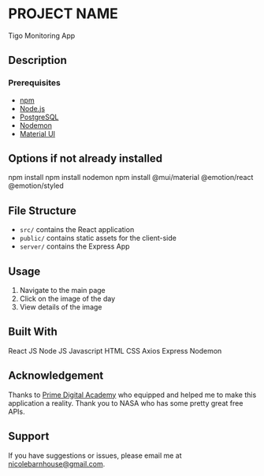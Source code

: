 # PROJECT NAME

Tigo Monitoring App

## Description



### Prerequisites

- [npm](https://www.npmjs.com)
- [Node.js](https://nodejs.org/en/)
- [PostgreSQL](https://www.postgresql.org)
- [Nodemon](https://nodemon.io)
- [Material UI]()


## Options if not already installed

npm install
npm install nodemon
npm install @mui/material @emotion/react @emotion/styled

## File Structure

- `src/` contains the React application
- `public/` contains static assets for the client-side
- `server/` contains the Express App

## Usage

1. Navigate to the main page
2. Click on the image of the day
3. View details of the image

## Built With

React JS
Node JS
Javascript
HTML
CSS
Axios
Express
Nodemon

## Acknowledgement

Thanks to [Prime Digital Academy](www.primeacademy.io) who equipped and helped me to make this application a reality. Thank you to NASA who has some pretty great free APIs.

## Support

If you have suggestions or issues, please email me at [nicolebarnhouse@gmail.com](mailto:nicolebarnhouse@gmail.com).
